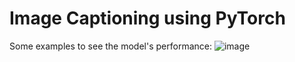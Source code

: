 # Image Captioning using PyTorch

Some examples to see the model's performance:
![image](https://github.com/user-attachments/assets/71e16e60-2a49-469b-8b98-e7a3430625bc)
